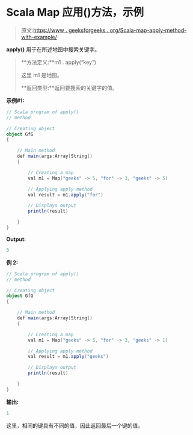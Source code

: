 # Scala Map 应用()方法，示例

> 原文:[https://www . geeksforgeeks . org/Scala-map-apply-method-with-example/](https://www.geeksforgeeks.org/scala-map-apply-method-with-example/)

**apply()** 用于在所述地图中搜索关键字。

> **方法定义:**m1 . apply(“key”)
> 
> 这里 m1 是地图。
> 
> **返回类型:**返回要搜索的关键字的值。

**示例#1:**

```scala
// Scala program of apply()
// method

// Creating object
object GfG
{ 

    // Main method
    def main(args:Array[String])
    {

        // Creating a map
        val m1 = Map("geeks" -> 5, "for" -> 3, "geeks" -> 5)

        // Applying apply method
        val result = m1.apply("for") 

        // Displays output
        println(result)

    }
}
```

**Output:**

```scala
3

```

**例 2:**

```scala
// Scala program of apply()
// method

// Creating object
object GfG
{ 

    // Main method
    def main(args:Array[String])
    {

        // Creating a map
        val m1 = Map("geeks" -> 5, "for" -> 3, "geeks" -> 1)

        // Applying apply method
        val result = m1.apply("geeks") 

        // Displays output
        println(result)

    }
}
```

**输出:**

```scala
1

```

这里，相同的键具有不同的值，因此返回最后一个键的值。
